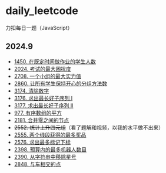 # daily_leetcode
力扣每日一题（JavaScript）

## 2024.9

- [1450. 在既定时间做作业的学生人数](https://github.com/Nickyzj628/daily_leetcode/blob/main/2024.9/1450.js)
- [2024. 考试的最大困扰度](https://github.com/Nickyzj628/daily_leetcode/blob/main/2024.9/2024.js)
- [2708. 一个小组的最大实力值](https://github.com/Nickyzj628/daily_leetcode/blob/main/2024.9/2708.js)
- [2860. 让所有学生保持开心的分组方法数](https://github.com/Nickyzj628/daily_leetcode/blob/main/2024.9/2860.js)
- [3174. 清除数字](https://github.com/Nickyzj628/daily_leetcode/blob/main/2024.9/3174.js)
- [3176. 求出最长好子序列 I](https://github.com/Nickyzj628/daily_leetcode/blob/main/2024.9/3176.js)
- [3177. 求出最长好子序列 II](https://github.com/Nickyzj628/daily_leetcode/blob/main/2024.9/3177.js)
- [977. 有序数组的平方](https://github.com/Nickyzj628/daily_leetcode/blob/main/2024.9/977.js)
- [2181. 合并零之间的节点](https://github.com/Nickyzj628/daily_leetcode/blob/main/2024.9/2181.js)
- ~~2552. 统计上升四元组~~（看了题解和视频，以我的水平做不出来）
- [2555. 两个线段获得的最多奖品](https://github.com/Nickyzj628/daily_leetcode/blob/main/2024.9/2555.js)
- [2576. 求出最多标记下标](https://github.com/Nickyzj628/daily_leetcode/blob/main/2024.9/2555.js)
- [2398. 预算内的最多机器人数目](https://github.com/Nickyzj628/daily_leetcode/blob/main/2024.9/2398.js)
- [2390. 从字符串中移除星号](https://github.com/Nickyzj628/daily_leetcode/blob/main/2024.9/2390.js)
- [2848. 与车相交的点](https://github.com/Nickyzj628/daily_leetcode/blob/main/2024.9/2848.js)
